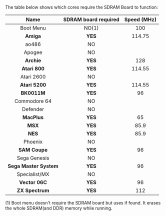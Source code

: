 The table below shows which cores require the SDRAM Board to function:

| Name | SDRAM board required | Speed (MHz) |
|:---:|:---:|:---:|
| Boot Menu | NO(1) | 100 |
| **Amiga** | **YES**| 114.75 |
| ao486 | NO | |
| Apogee | NO | |
| **Archie** | **YES**| 128 |
| **Atari 800** | **YES**| 114.55 |
| Atari 2600 | NO | |
| **Atari 5200** | **YES**| 114.55 |
| **BK0011M** | **YES** | 96 |
| Commodore 64 | NO | |
| Defender | NO | |
| **MacPlus** | **YES**| 65 |
| **MSX** | **YES**| 85.9 |
| **NES** | **YES**| 85.9 |
| Phoenix | NO | |
| **SAM Coupe** | **YES**| 96 |
| Sega Genesis | NO | |
| **Sega Master System** | **YES**| 96 |
| Specialist/MX | NO | |
| **Vector 06C** | **YES**| 96 |
| **ZX Spectrum** | **YES**| 112 |

(1) Boot menu doesn't require the SDRAM board but uses if found. It erases the whole SDRAM(and DDR) memory while running.